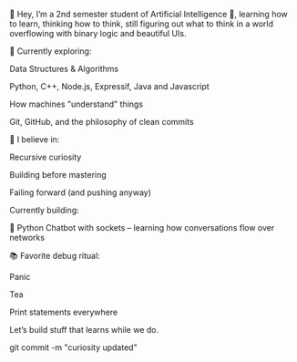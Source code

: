 👋 Hey, I’m a 2nd semester student of Artificial Intelligence 🤖, learning how to learn, thinking how to think, still figuring out what to think in a world overflowing with binary logic and beautiful UIs.

🌱 Currently exploring:

Data Structures & Algorithms

Python, C++, Node.js, Expressif, Java and Javascript

How machines "understand" things

Git, GitHub, and the philosophy of clean commits

🧠 I believe in:

Recursive curiosity

Building before mastering

Failing forward (and pushing anyway)

Currently building: 
 
🧠 Python Chatbot with sockets – learning how conversations flow over networks

📚 Favorite debug ritual:

Panic

Tea

Print statements everywhere

Let’s build stuff that learns while we do.

git commit -m "curiosity updated"
